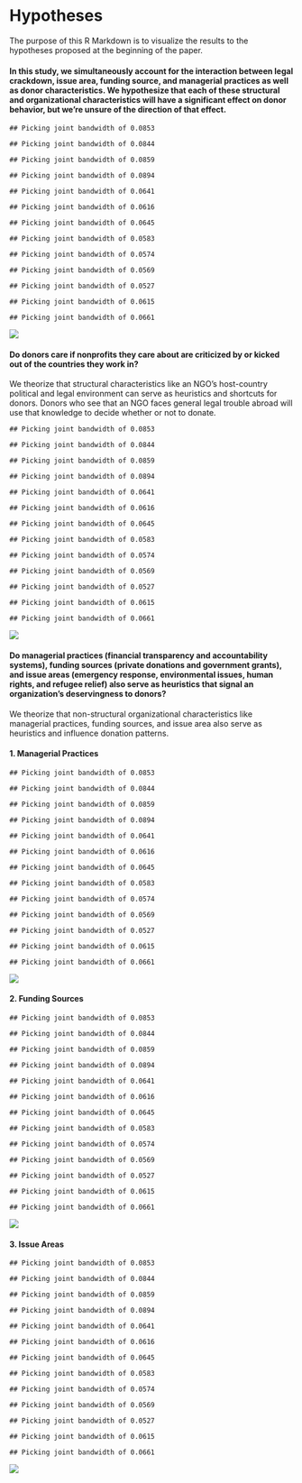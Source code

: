 Hypotheses
================

The purpose of this R Markdown is to visualize the results to the hypotheses proposed at the beginning of the paper.

#### In this study, we simultaneously account for the interaction between legal crackdown, issue area, funding source, and managerial practices as well as donor characteristics. We hypothesize that each of these structural and organizational characteristics will have a significant effect on donor behavior, but we’re unsure of the direction of that effect.

    ## Picking joint bandwidth of 0.0853

    ## Picking joint bandwidth of 0.0844

    ## Picking joint bandwidth of 0.0859

    ## Picking joint bandwidth of 0.0894

    ## Picking joint bandwidth of 0.0641

    ## Picking joint bandwidth of 0.0616

    ## Picking joint bandwidth of 0.0645

    ## Picking joint bandwidth of 0.0583

    ## Picking joint bandwidth of 0.0574

    ## Picking joint bandwidth of 0.0569

    ## Picking joint bandwidth of 0.0527

    ## Picking joint bandwidth of 0.0615

    ## Picking joint bandwidth of 0.0661

![](Hypotheses_files/figure-markdown_github/overall-1.png)

#### Do donors care if nonprofits they care about are criticized by or kicked out of the countries they work in?

We theorize that structural characteristics like an NGO’s host-country political and legal environment can serve as heuristics and shortcuts for donors. Donors who see that an NGO faces general legal trouble abroad will use that knowledge to decide whether or not to donate.

    ## Picking joint bandwidth of 0.0853

    ## Picking joint bandwidth of 0.0844

    ## Picking joint bandwidth of 0.0859

    ## Picking joint bandwidth of 0.0894

    ## Picking joint bandwidth of 0.0641

    ## Picking joint bandwidth of 0.0616

    ## Picking joint bandwidth of 0.0645

    ## Picking joint bandwidth of 0.0583

    ## Picking joint bandwidth of 0.0574

    ## Picking joint bandwidth of 0.0569

    ## Picking joint bandwidth of 0.0527

    ## Picking joint bandwidth of 0.0615

    ## Picking joint bandwidth of 0.0661

![](Hypotheses_files/figure-markdown_github/relationship-with-gov-1.png)

#### Do managerial practices (financial transparency and accountability systems), funding sources (private donations and government grants), and issue areas (emergency response, environmental issues, human rights, and refugee relief) also serve as heuristics that signal an organization’s deservingness to donors?

We theorize that non-structural organizational characteristics like managerial practices, funding sources, and issue area also serve as heuristics and influence donation patterns.

#### 1. Managerial Practices

    ## Picking joint bandwidth of 0.0853

    ## Picking joint bandwidth of 0.0844

    ## Picking joint bandwidth of 0.0859

    ## Picking joint bandwidth of 0.0894

    ## Picking joint bandwidth of 0.0641

    ## Picking joint bandwidth of 0.0616

    ## Picking joint bandwidth of 0.0645

    ## Picking joint bandwidth of 0.0583

    ## Picking joint bandwidth of 0.0574

    ## Picking joint bandwidth of 0.0569

    ## Picking joint bandwidth of 0.0527

    ## Picking joint bandwidth of 0.0615

    ## Picking joint bandwidth of 0.0661

![](Hypotheses_files/figure-markdown_github/managerial-practices-1.png)

#### 2. Funding Sources

    ## Picking joint bandwidth of 0.0853

    ## Picking joint bandwidth of 0.0844

    ## Picking joint bandwidth of 0.0859

    ## Picking joint bandwidth of 0.0894

    ## Picking joint bandwidth of 0.0641

    ## Picking joint bandwidth of 0.0616

    ## Picking joint bandwidth of 0.0645

    ## Picking joint bandwidth of 0.0583

    ## Picking joint bandwidth of 0.0574

    ## Picking joint bandwidth of 0.0569

    ## Picking joint bandwidth of 0.0527

    ## Picking joint bandwidth of 0.0615

    ## Picking joint bandwidth of 0.0661

![](Hypotheses_files/figure-markdown_github/funding_sources-1.png)

#### 3. Issue Areas

    ## Picking joint bandwidth of 0.0853

    ## Picking joint bandwidth of 0.0844

    ## Picking joint bandwidth of 0.0859

    ## Picking joint bandwidth of 0.0894

    ## Picking joint bandwidth of 0.0641

    ## Picking joint bandwidth of 0.0616

    ## Picking joint bandwidth of 0.0645

    ## Picking joint bandwidth of 0.0583

    ## Picking joint bandwidth of 0.0574

    ## Picking joint bandwidth of 0.0569

    ## Picking joint bandwidth of 0.0527

    ## Picking joint bandwidth of 0.0615

    ## Picking joint bandwidth of 0.0661

![](Hypotheses_files/figure-markdown_github/issue-areas-1.png)
